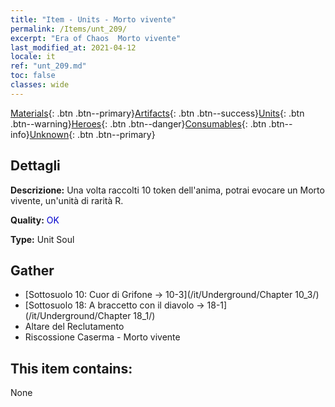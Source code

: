 ```yaml
---
title: "Item - Units - Morto vivente"
permalink: /Items/unt_209/
excerpt: "Era of Chaos  Morto vivente"
last_modified_at: 2021-04-12
locale: it
ref: "unt_209.md"
toc: false
classes: wide
---
```

 [Materials](/it/Items/){: .btn .btn--primary}[Artifacts](/it/Items/Artifacts/){: .btn .btn--success}[Units](/it/Items/Units/){: .btn .btn--warning}[Heroes](/it/Items/Heroes/){: .btn .btn--danger}[Consumables](/it/Items/Consumables/){: .btn .btn--info}[Unknown](/it/Items/Unknown/){: .btn .btn--primary}

## Dettagli
 **Descrizione:** Una volta raccolti 10 token dell'anima, potrai evocare un Morto vivente, un'unità di rarità R.

 **Quality:** <span style="color: #0000CD">OK</span>

 **Type:** Unit Soul

## Gather

*    [Sottosuolo 10: Cuor di Grifone -> 10-3](/it/Underground/Chapter 10_3/) 
*    [Sottosuolo 18: A braccetto con il diavolo -> 18-1](/it/Underground/Chapter 18_1/) 
*    Altare del Reclutamento 
*    Riscossione Caserma - Morto vivente 

## This item contains:

  None

